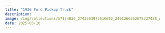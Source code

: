 ```yaml
---
title: "1936 Ford Pickup Truck"
description: 
image: /img/collections/57174836_2742303972510692_2491260252075327488_n.webp
date: 2025-03-10
---
```


